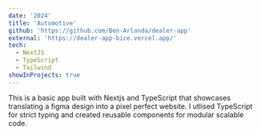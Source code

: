 ```yaml
---
date: '2024'
title: 'Automotive'
github: 'https://github.com/Ben-Arlanda/dealer-app'
external: 'https://dealer-app-bice.vercel.app/'
tech:
  - NextJS
  - TypeScript
  - Tailwind
showInProjects: true
---
```


This is a basic app built with Nextjs and TypeScript that showcases translating a figma design into a pixel perfect website. I utlised TypeScript for strict typing and created reusable components for modular scalable code.
